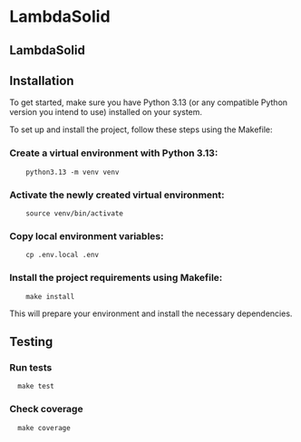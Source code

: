 # LambdaSolid
LambdaSolid
------------
## Installation

To get started, make sure you have Python 3.13 (or any compatible Python version you intend to use) installed on your system.

To set up and install the project, follow these steps using the Makefile:

### Create a virtual environment with Python 3.13:
```shell
    python3.13 -m venv venv
```
### Activate the newly created virtual environment:
```shell
    source venv/bin/activate
```
### Copy local environment variables:
```shell
    cp .env.local .env  
```
### Install the project requirements using Makefile:
```shell
    make install
```
This will prepare your environment and install the necessary dependencies.

## Testing
### Run tests
```shell
  make test
```
### Check coverage
```shell
  make coverage
```